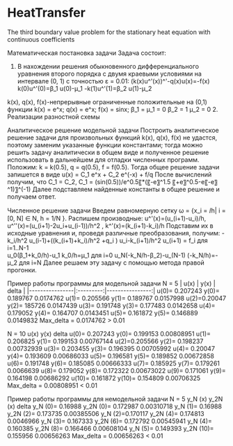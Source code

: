 # HeatTransfer
The third boundary value problem for the stationary heat equation with continuous coefficients

Математическая постановка задачи
Задача состоит:
1. В нахождении решения обыкновенного дифференциального уравнения второго порядка с двумя краевыми условиями на интервале (0, 1) с точностью ε = 0.01:
(k(x)u^'(x))^'-q(x)u(x)=-f(x)
k(0)u^'(0)=β_1 u(0)-μ_1
-k(1)u^'(1)=β_2 u(1)-μ_2

k(x), q(x), f(x)-непрерывные ограниченные положительные на (0,1)  функции
k(x) = e^x;
q(x) = e^x;
f(x) = sinx;
β_1 = μ_1 = 0
β_2 = 1
μ_2 = 0
2. Реализации разностной схемы

Аналитическое решение модельной задачи
Построить аналитическое решение задачи для произвольных функций k(х), q(x), f(x) не удастся, поэтому заменим указанные функции константами; тогда можно решить задачу аналитически в общем виде и полученное решение использовать в дальнейшем для отладки численных программ. Положим: k = k(0.5), q = q(0.5), f = f(0.5). Тогда общее решение задачи запишется в виде u(x) = C_1 e^x + C_2 e^(-x) + f/q
После вычислений получим, что C_1 = C_2, C_1 = (sin⁡(0.5))/e^0.5〖*(〖-e〗^1.5 〖+e〗^0.5-e〖-e〗^1)〗^(-1)
Далее подставляем найденные константы в общее решение и получаем ответ.

Численное решение задачи
Введем равномерную сетку ω = {x_i = ⅈh| i = [0, N] ∈ N, h = 1/N }.  Распишем производные:
 u^'(x)=(u_(i+1)-u_i)/h, u^''(x)=(u_(i+1)-2u_i+u_(i-1))/h^2 , k^'(x)=(k_(i+1)-k_i)/h
Подставим их в исходные уравнения и, проведя различные преобразования, получим:
-k_i/h^2  u_(i-1)+((k_(i+1)+k_i)/h^2 +q_i ) u_i-k_(i+1)/h^2  u_(i+1) = f_i  для i=1..N-1  
u_0(β_1+k_0/h)-u_1  k_0/h=μ_1  для i=0 
u_N(-k_N/h-β_2)-u_(N-1) (-k_N/h)=-μ_2  для i=N
Далее решаем эту задачу с помощью метода правой прогонки.

Пример работы программы для модельной задачи
N = 5
|     u(x)       |    y(x)	  |     delta       |
|----------------|:---------:|----------------:|
u(0)= 0.207243	y(0)= 0.189767	0.0174762
u(1)= 0.205566	y(1)= 0.189767	0.0157998
u(2)=0.20047	  y(2)= 185726	  0.0147439
u(3)= 0.191748	y(3)= 0.177483	0.0142658
u(4)= 0.179052	y(4)= 0.164707	0.0143451
u(5)= 0.161872	y(5)= 0.146889	0.0149832
Max_delta = 0.0174762 > 0.01

N = 10
     u(x)	           y(x)	        delta
u(0)= 0.207243	y(0)= 0.199153	0.00808951
u(1)= 0.206825	y(1)= 0.199153	0.00767144
u(2)=0.205566	  y(2)= 0.198237	0.00732939
u(3)= 0.203455	y(3)= 0.196395	0.00705992
u(4)= 0.20047	  y(4)= 0.193609	0.00686033
u(5)= 0.196581	y(5)= 0.189852	0.00672858
u(6)= 0.191748	y(6)= 0.185085	0.00666333
u(7)= 0.185925	y(7)= 0.179261	0.0066639
u(8)= 0.179052	y(8)= 0.172322	0.00673022
u(9)= 0.171061	y(9)= 0.164198	0.00686292
u(10)= 0.161872	y(10)= 0.154809	0.00706325
Max_delta = 0.00808951 < 0.01

Пример работы программы для немодельной задачи
N = 5
    y_N (x)	           y_2N (x)	         delta
y_N (0)= 0.16988	y_2N (0)= 0.172987	0.00310718
y_N (1)= 0.16988	y_2N (2)= 0.173735	0.00385506
y_N (2)=0.170117	y_2N (4)= 0.174813	0.0046966
y_N (3)= 0.167333	y_2N (6)= 0.172792	0.00545941
y_N (4)= 0.160385	y_2N (8)= 0.166466	0.00608104
y_N (5)= 0.149393	y_2N (10)= 0.155956	0.00656263
Max_delta = 0.00656263 < 0.01










